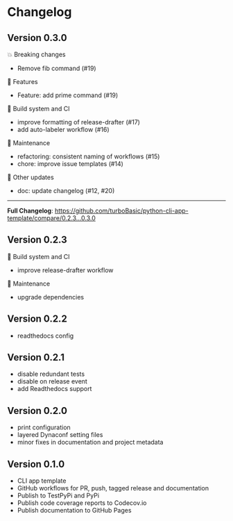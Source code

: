 # Changelog

## Version 0.3.0

💥 Breaking changes
- Remove fib command (#19)

🚀 Features
- Feature: add prime command (#19)

🚚 Build system and CI
- improve formatting of release-drafter (#17)
- add auto-labeler workflow (#16)

🧰 Maintenance
- refactoring: consistent naming of workflows (#15)
- chore: improve issue templates (#14)

🍟 Other updates
- doc: update changelog (#12, #20)

---
**Full Changelog**: https://github.com/turboBasic/python-cli-app-template/compare/0.2.3...0.3.0

## Version 0.2.3

🚚 Build system and CI
- improve release-drafter workflow

🧰 Maintenance
- upgrade dependencies

## Version 0.2.2

- readthedocs config

## Version 0.2.1

- disable redundant tests
- disable on release event
- add Readthedocs support

## Version 0.2.0

- print configuration
- layered Dynaconf setting files
- minor fixes in documentation and project metadata

## Version 0.1.0
- CLI app template
- GitHub workflows for PR, push, tagged release and documentation
- Publish to TestPyPi and PyPi
- Publish code coverage reports to Codecov.io
- Publish documentation to GitHub Pages
